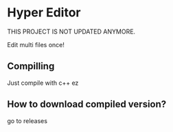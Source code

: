 # Hyper Editor
THIS PROJECT IS NOT UPDATED ANYMORE.


Edit multi files once!


## Compilling
Just compile with c++ ez


## How to download compiled version?
go to releases
